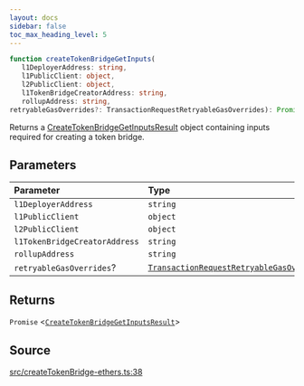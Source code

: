 ```yaml
---
layout: docs
sidebar: false
toc_max_heading_level: 5
---
```


```ts
function createTokenBridgeGetInputs(
   l1DeployerAddress: string, 
   l1PublicClient: object, 
   l2PublicClient: object, 
   l1TokenBridgeCreatorAddress: string, 
   rollupAddress: string, 
retryableGasOverrides?: TransactionRequestRetryableGasOverrides): Promise<CreateTokenBridgeGetInputsResult>
```

Returns a [CreateTokenBridgeGetInputsResult](../type-aliases/CreateTokenBridgeGetInputsResult.md) object containing inputs
required for creating a token bridge.

## Parameters

| Parameter | Type |
| :------ | :------ |
| `l1DeployerAddress` | `string` |
| `l1PublicClient` | `object` |
| `l2PublicClient` | `object` |
| `l1TokenBridgeCreatorAddress` | `string` |
| `rollupAddress` | `string` |
| `retryableGasOverrides`? | [`TransactionRequestRetryableGasOverrides`](../../createTokenBridgePrepareTransactionRequest/type-aliases/TransactionRequestRetryableGasOverrides.md) |

## Returns

`Promise` \<[`CreateTokenBridgeGetInputsResult`](../type-aliases/CreateTokenBridgeGetInputsResult.md)\>

## Source

[src/createTokenBridge-ethers.ts:38](https://github.com/OffchainLabs/arbitrum-orbit-sdk/blob/9d5595a042e42f7d6b9af10a84816c98ea30f330/src/createTokenBridge-ethers.ts#L38)
